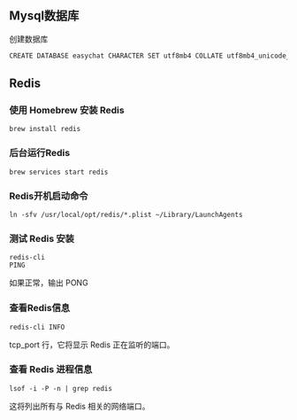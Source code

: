 ## Mysql数据库

创建数据库
```bash
CREATE DATABASE easychat CHARACTER SET utf8mb4 COLLATE utf8mb4_unicode_ci;
```

## Redis
### 使用 Homebrew 安装 Redis
```
brew install redis
```

### 后台运行Redis
```
brew services start redis
```

### Redis开机启动命令
```
ln -sfv /usr/local/opt/redis/*.plist ~/Library/LaunchAgents 
```

### 测试 Redis 安装
```
redis-cli
PING
```
如果正常，输出 PONG

### 查看Redis信息
```
redis-cli INFO
```
tcp_port 行，它将显示 Redis 正在监听的端口。
### 查看 Redis 进程信息
```
lsof -i -P -n | grep redis
```
这将列出所有与 Redis 相关的网络端口。